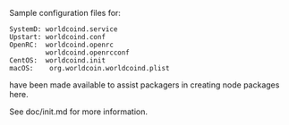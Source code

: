 Sample configuration files for:
```
SystemD: worldcoind.service
Upstart: worldcoind.conf
OpenRC:  worldcoind.openrc
         worldcoind.openrcconf
CentOS:  worldcoind.init
macOS:    org.worldcoin.worldcoind.plist
```
have been made available to assist packagers in creating node packages here.

See doc/init.md for more information.
